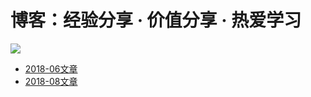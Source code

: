 # 博客：经验分享 · 价值分享 · 热爱学习
![](/solo/music.jpg)

- [2018-06文章](/blog/2018-06/)
- [2018-08文章](/blog/2018-08/)